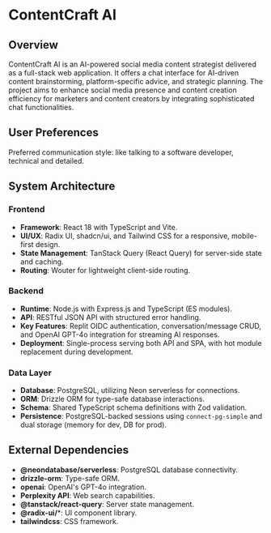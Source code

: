 # ContentCraft AI

## Overview
ContentCraft AI is an AI-powered social media content strategist delivered as a full-stack web application. It offers a chat interface for AI-driven content brainstorming, platform-specific advice, and strategic planning. The project aims to enhance social media presence and content creation efficiency for marketers and content creators by integrating sophisticated chat functionalities.

## User Preferences
Preferred communication style: like talking to a software developer, technical and detailed.

## System Architecture
### Frontend
- **Framework**: React 18 with TypeScript and Vite.
- **UI/UX**: Radix UI, shadcn/ui, and Tailwind CSS for a responsive, mobile-first design.
- **State Management**: TanStack Query (React Query) for server-side state and caching.
- **Routing**: Wouter for lightweight client-side routing.

### Backend
- **Runtime**: Node.js with Express.js and TypeScript (ES modules).
- **API**: RESTful JSON API with structured error handling.
- **Key Features**: Replit OIDC authentication, conversation/message CRUD, and OpenAI GPT-4o integration for streaming AI responses.
- **Deployment**: Single-process serving both API and SPA, with hot module replacement during development.

### Data Layer
- **Database**: PostgreSQL, utilizing Neon serverless for connections.
- **ORM**: Drizzle ORM for type-safe database interactions.
- **Schema**: Shared TypeScript schema definitions with Zod validation.
- **Persistence**: PostgreSQL-backed sessions using `connect-pg-simple` and dual storage (memory for dev, DB for prod).

## External Dependencies
- **@neondatabase/serverless**: PostgreSQL database connectivity.
- **drizzle-orm**: Type-safe ORM.
- **openai**: OpenAI's GPT-4o integration.
- **Perplexity API**: Web search capabilities.
- **@tanstack/react-query**: Server state management.
- **@radix-ui/***: UI component library.
- **tailwindcss**: CSS framework.